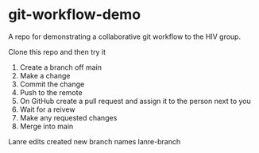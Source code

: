 # git-workflow-demo

A repo for demonstrating a collaborative git workflow to the HIV group.

Clone this repo and then try it

1. Create a branch off main
1. Make a change 
1. Commit the change
1. Push to the remote
1. On GitHub create a pull request and assign it to the person next to you
1. Wait for a reivew
1. Make any requested changes
1. Merge into main

Lanre edits
created new branch names lanre-branch